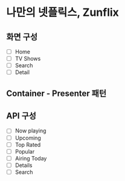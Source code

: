 # 나만의 넷플릭스, Zunflix

## 화면 구성
- [ ] Home
- [ ] TV Shows
- [ ] Search
- [ ] Detail

## Container - Presenter 패턴
## API 구성
- [ ] Now playing
- [ ] Upcoming
- [ ] Top Rated
- [ ] Popular
- [ ] Airing Today
- [ ] Details
- [ ] Search